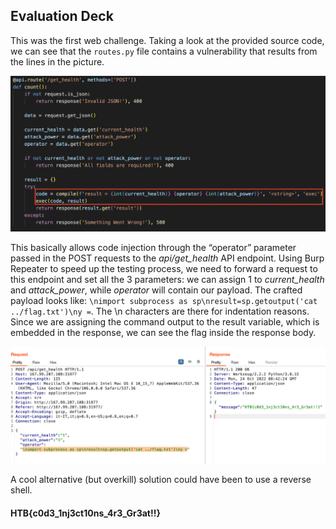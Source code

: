 ## **Evaluation Deck**

This was the first web challenge. Taking a look at the provided source code, we can see that the `routes.py` file contains a vulnerability that results from the lines in the picture.

![EvaluationDeck](/Screenshots/WEB_1.png)

This basically allows code injection through the “operator” parameter passed in the POST requests to the *api/get_health* API endpoint. Using Burp Repeater to speed up the testing process, we need to forward a request to this endpoint and set all the 3 parameters: we can assign 1 to *current_health* and *attack_power*, while *operator* will contain our payload. The crafted payload looks like: `\nimport subprocess as sp\nresult=sp.getoutput('cat ../flag.txt')\ny =`. The \n characters are there for indentation reasons. Since we are assigning the command output to the result variable, which is embedded in the response, we can see the flag inside the response body.

![EvaluationDeck](/Screenshots/WEB_1.1.png)

A cool alternative (but overkill) solution could have been to use a reverse shell.

#### HTB{c0d3_1nj3ct10ns_4r3_Gr3at!!}